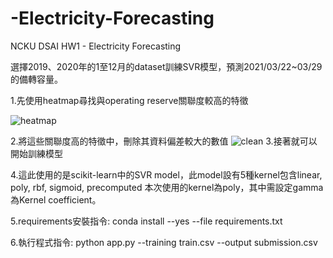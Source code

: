 
# -Electricity-Forecasting

NCKU DSAI HW1 - Electricity Forecasting

選擇2019、2020年的1至12月的dataset訓練SVR模型，預測2021/03/22~03/29的備轉容量。

1.先使用heatmap尋找與operating reserve關聯度較高的特徵

![heatmap](https://user-images.githubusercontent.com/63357025/111800306-c7cf6900-8906-11eb-94db-4adac1107136.jpeg)

2.將這些關聯度高的特徵中，刪除其資料偏差較大的數值
![clean](https://user-images.githubusercontent.com/63357025/111805766-4da1e300-890c-11eb-8afa-6b268e1b3876.png)
3.接著就可以開始訓練模型

4.這此使用的是scikit-learn中的SVR model，此model設有5種kernel包含linear, poly, rbf, sigmoid, precomputed
本次使用的kernel為poly，其中需設定gamma為Kernel coefficient。





5.requirements安裝指令:
conda install --yes --file requirements.txt

6.執行程式指令:
python app.py --training train.csv --output submission.csv

